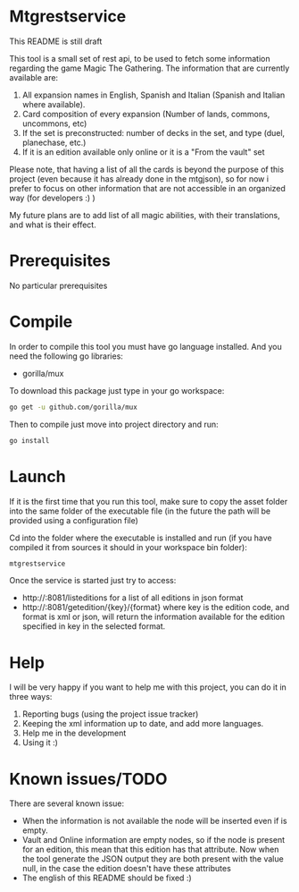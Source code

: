 # Mtgrestservice
This README is still draft

This tool is a small set of rest api, to be used to fetch some information regarding the game Magic The Gathering. 
The information that are currently available are:
1. All expansion names in English, Spanish and Italian (Spanish and Italian where available).
2. Card composition of every expansion (Number of lands, commons, uncommons, etc)
3. If the set is preconstructed: number of decks in the set, and type (duel, planechase, etc.) 
3. If it is an edition available only online or it is a "From the vault" set

Please note, that having a list of all the cards is beyond the purpose of this project (even because it has already done in the mtgjson), so for now i prefer to focus on other information that are not accessible in an organized way (for developers :) ) 

My future plans are to add list of all magic abilities, with their translations, and what is their effect. 

# Prerequisites

No particular prerequisites

# Compile
In order to compile this tool you must have go language installed. And you need the following go libraries:

* gorilla/mux

To download this package just type in your go workspace: 
```bash
go get -u github.com/gorilla/mux
```

Then to compile just move into project directory and run: 

```bash
go install
```

# Launch
If it is the first time that you run this tool, make sure to copy the asset folder into the same folder of the executable file (in the future the path will be provided using a configuration file) 

Cd into the folder where the executable is installed and run (if you have compiled it from sources it should in your workspace bin folder): 

```bash
mtgrestservice
```

Once the service is started just try to access: 
* http://<hostname>:8081/listeditions for a list of all editions in json format
* http://<hostname>:8081/getedition/{key}/{format} where key is the edition code, and format is xml or json, will return the information available for the edition specified in key in the selected format.
 
# Help

I will be very happy if you want to help me with this project, you can do it in three ways:
1. Reporting bugs (using the project issue tracker)
2. Keeping the xml information up to date, and add more languages.
3. Help me in the development
4. Using it :)

# Known issues/TODO

There are several known issue:
* When the information is not available the node will be inserted even if is empty.
* Vault and Online information are empty nodes, so if the node is present for an edition, this mean that this edition has that attribute. Now when the tool generate the JSON output they are both present with the value null, in the case the edition doesn't have these attributes
* The english of this README should be fixed :)



